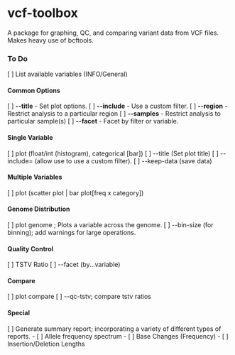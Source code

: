 vcf-toolbox
===========

A package for graphing, QC, and comparing variant data from VCF files. Makes heavy use of bcftools.

### To Do

[ ] List available variables (INFO/General)

#### Common Options

[ ] __--title__ - Set plot options.
[ ] __--include__ - Use a custom filter.
[ ] __--region__ - Restrict analysis to a particular region
[ ] __--samples__ - Restrict analysis to particular sample(s)
[ ] __--facet__ - Facet by filter or variable.

#### Single Variable

[ ] plot <x> (float/int (histogram), categorical [bar])
[ ] --title (Set plot title)
[ ] --include= (allow use to use a custom filter).
[ ] --keep-data (save data)

#### Multiple Variables

[ ] plot <x> <y> (scatter plot | bar plot[freq x category])

#### Genome Distribution

[ ] plot genome <y> ; Plots a variable across the genome.
[ ] --bin-size (for binning); add warnings for large operations.

#### Quality Control

[ ] TSTV Ratio
[ ] --facet (by...variable)

#### Compare

[ ] plot compare
[ ] --qc-tstv; compare tstv ratios


#### Special

[ ] Generate summary report; incorporating a variety of different types of reports.
	- [ ] Allele frequency spectrum
	- [ ] Base Changes (Frequency)
	- [ ] Insertion/Deletion Lengths
	
